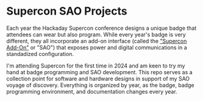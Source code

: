 # Supercon SAO Projects

Each year the Hackaday Supercon conference designs a unique badge that attendees can wear but also program.  While every year's badge is very different, they all incorporate an
add-on interface (called the ["Supercon Add-On"](https://hackaday.io/project/175182-simple-add-ons-sao) or "SAO") that exposes power and digital communications in a standadized configuration.

I'm attending Supercon for the first time in 2024 and am keen to try my hand at badge programming and SAO development. This repo serves as a collection point for software and hardware designs in support of my SAO voyage of discovery.  Everything is organized by year, as the badge, badge programming environment, and documentation changes every year.